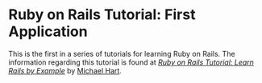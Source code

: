# Ruby on Rails Tutorial: First Application

This is the first in a series of tutorials for learning Ruby on Rails. The information regarding this tutorial is found at [*Ruby on Rails Tutorial: Learn Rails by Example*](http://railstutorial.org)
by [Michael Hart](http://michaelhart.com/).